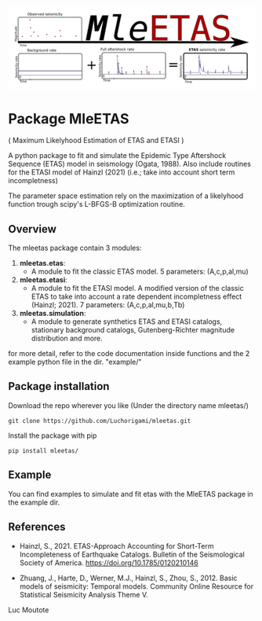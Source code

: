 ![event](logo_mleetas.png)
# Package MleETAS 
( Maximum Likelyhood Estimation of ETAS and ETASI )

A python package to fit and simulate the Epidemic Type Aftershock Sequence (ETAS) model in seismology (Ogata, 1988). 
Also include routines for the ETASI model of Hainzl (2021) (i.e.; take into account short term incompletness)

The parameter space estimation rely on the maximization of a likelyhood function trough scipy's L-BFGS-B optimization routine.

## Overview
The mleetas package contain 3 modules:

1. **mleetas.etas**:
    * A module to fit the classic ETAS model. 5 parameters: (A,c,p,al,mu)
3. **mleetas.etasi**:
    * A module to fit the ETASI model. A modified version of the classic ETAS to take into account a rate dependent incompletness effect (Hainzl; 2021). 7 parameters: (A,c,p,al,mu,b,Tb)
5. **mleetas.simulation**:
    * A module to generate synthetics ETAS and ETASI catalogs, stationary background catalogs, Gutenberg-Richter magnitude distribution and more.

for more detail, refer to the code documentation inside functions and the 2 example python file in the dir. "example/"

## Package installation
Download the repo wherever you like (Under the directory name mleetas/)

    git clone https://github.com/Luchorigami/mleetas.git

Install the package with pip

    pip install mleetas/

## Example
You can find examples to simulate and fit etas with the MleETAS package in the example dir.

## References
- Hainzl, S., 2021. ETAS-Approach Accounting for Short-Term Incompleteness of Earthquake Catalogs. Bulletin of the Seismological Society of America. https://doi.org/10.1785/0120210146

- Zhuang, J., Harte, D., Werner, M.J., Hainzl, S., Zhou, S., 2012. Basic models of seismicity: Temporal models. Community Online Resource for Statistical Seismicity Analysis Theme V.

Luc Moutote

